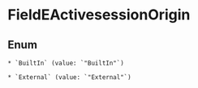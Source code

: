 
# FieldEActivesessionOrigin

## Enum


    * `BuiltIn` (value: `"BuiltIn"`)

    * `External` (value: `"External"`)



